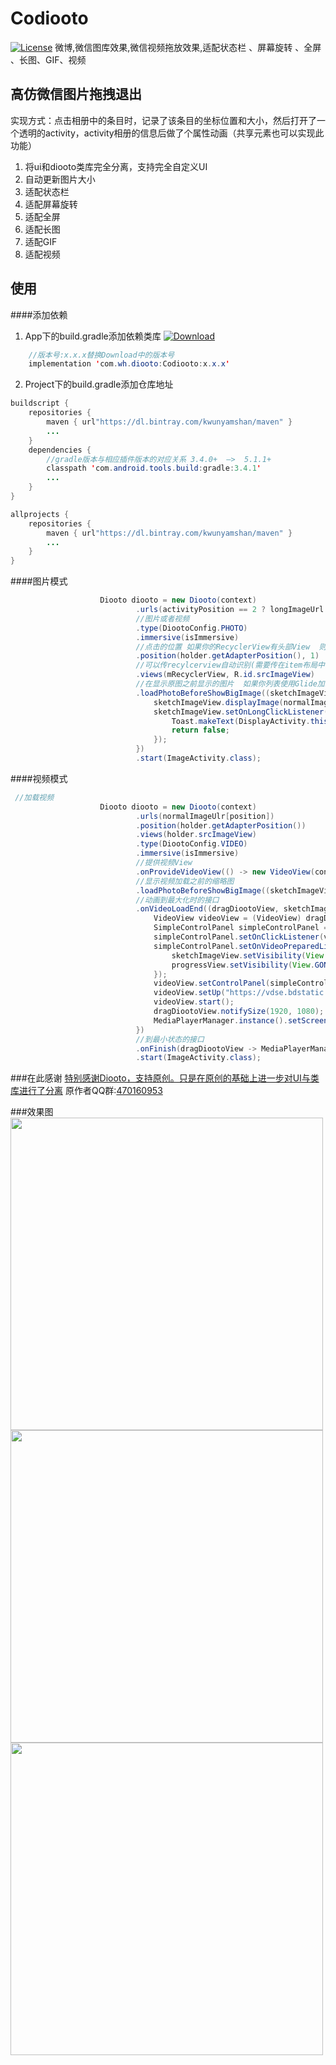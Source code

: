 # Codiooto
[![License](https://img.shields.io/badge/License%20-Apache%202-337ab7.svg)](https://www.apache.org/licenses/LICENSE-2.0)
微博,微信图库效果,微信视频拖放效果,适配状态栏 、屏幕旋转 、全屏 、长图、GIF、视频
## 高仿微信图片拖拽退出
实现方式：点击相册中的条目时，记录了该条目的坐标位置和大小，然后打开了一个透明的activity，activity相册的信息后做了个属性动画（共享元素也可以实现此功能）
1. 将ui和diooto类库完全分离，支持完全自定义UI
2. 自动更新图片大小
3. 适配状态栏
4. 适配屏幕旋转
5. 适配全屏
6. 适配长图
7. 适配GIF
8. 适配视频
## 使用
####添加依赖 
1. App下的build.gradle添加依赖类库  [ ![Download](https://api.bintray.com/packages/kwunyamshan/maven/Codiooto/images/download.svg?version=1.0.0) ](https://bintray.com/kwunyamshan/maven/Codiooto/1.0.0/link)
```Java
    //版本号:x.x.x替换Download中的版本号
    implementation 'com.wh.diooto:Codiooto:x.x.x'
```
2. Project下的build.gradle添加仓库地址
```Java
buildscript {
    repositories {
        maven { url"https://dl.bintray.com/kwunyamshan/maven" }    
        ...
    }
    dependencies {
        //gradle版本与相应插件版本的对应关系 3.4.0+  —>  5.1.1+
        classpath 'com.android.tools.build:gradle:3.4.1'
        ...
    }
}

allprojects {
    repositories {
        maven { url"https://dl.bintray.com/kwunyamshan/maven" }
        ...
    }
}
```
####图片模式
```Java
                    Diooto diooto = new Diooto(context)
                            .urls(activityPosition == 2 ? longImageUrl : normalImageUlr)
                            //图片或者视频
                            .type(DiootoConfig.PHOTO)
                            .immersive(isImmersive)
                            //点击的位置 如果你的RecyclerView有头部View  则使用 .position(holder.getAdapterPosition(),headSize) headSize为头部布局数量
                            .position(holder.getAdapterPosition(), 1)
                            //可以传recylcerview自动识别(需要传在item布局中的viewId)  也可以手动传view数组
                            .views(mRecyclerView, R.id.srcImageView)
                            //在显示原图之前显示的图片  如果你列表使用Glide加载  这里也使用Glide加载
                            .loadPhotoBeforeShowBigImage((sketchImageView, position12) -> {
                                sketchImageView.displayImage(normalImageUlr[position]);
                                sketchImageView.setOnLongClickListener(v -> {
                                    Toast.makeText(DisplayActivity.this, "Long click", Toast.LENGTH_SHORT).show();
                                    return false;
                                });
                            })
                            .start(ImageActivity.class);
```
####视频模式
```Java
 //加载视频
                    Diooto diooto = new Diooto(context)
                            .urls(normalImageUlr[position])
                            .position(holder.getAdapterPosition())
                            .views(holder.srcImageView)
                            .type(DiootoConfig.VIDEO)
                            .immersive(isImmersive)
                            //提供视频View
                            .onProvideVideoView(() -> new VideoView(context))
                            //显示视频加载之前的缩略图
                            .loadPhotoBeforeShowBigImage((sketchImageView, position13) -> sketchImageView.displayImage(normalImageUlr[position]))
                            //动画到最大化时的接口
                            .onVideoLoadEnd((dragDiootoView, sketchImageView, progressView) -> {
                                VideoView videoView = (VideoView) dragDiootoView.getContentView();
                                SimpleControlPanel simpleControlPanel = new SimpleControlPanel(context);
                                simpleControlPanel.setOnClickListener(v -> dragDiootoView.backToMin());
                                simpleControlPanel.setOnVideoPreparedListener(() -> {
                                    sketchImageView.setVisibility(View.GONE);
                                    progressView.setVisibility(View.GONE);
                                });
                                videoView.setControlPanel(simpleControlPanel);
                                videoView.setUp("https://vdse.bdstatic.com//28df11aa5252020ace6fa4321f5a50e3.mp4?authorization=bce-auth-v1/fb297a5cc0fb434c971b8fa103e8dd7b/2017-05-11T09:02:31Z/-1//b3d16a3d534465108ca76bf89d90f86e5b1be6543119a9d864b6d3c315251725");
                                videoView.start();
                                dragDiootoView.notifySize(1920, 1080);
                                MediaPlayerManager.instance().setScreenScale(ScaleType.SCALE_CENTER_CROP);
                            })
                            //到最小状态的接口
                            .onFinish(dragDiootoView -> MediaPlayerManager.instance().releasePlayerAndView(context))
                            .start(ImageActivity.class);
```
###在此感谢
[特别感谢Diooto，支持原创。只是在原创的基础上进一步对UI与类库进行了分离](https://github.com/moyokoo/Diooto)
原作者QQ群:[470160953](http://qm.qq.com/cgi-bin/qm/qr?k=PfTIlZp3p1_VBZwOMq_iFRBE6Xn89uz8)

###效果图
<img src="https://github.com/moyokoo/Media/blob/master/diooto1.gif?raw=true" height="500"/><img src="https://github.com/moyokoo/Media/blob/master/diooto2.gif?raw=true" height="500"/><img src="https://github.com/moyokoo/Media/blob/master/diooto3.gif?raw=true" height="500"/>